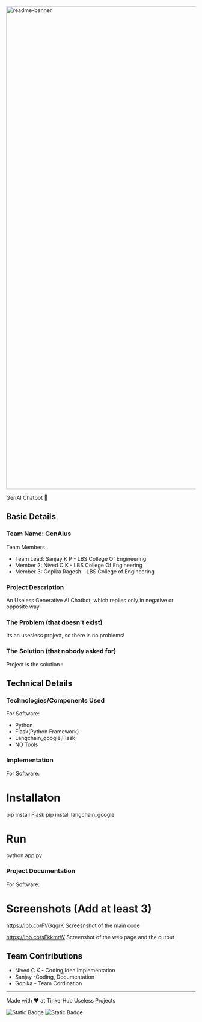 <img width="1280" alt="readme-banner" src="https://github.com/user-attachments/assets/35332e92-44cb-425b-9dff-27bcf1023c6c">

GenAI Chatbot 🎯


## Basic Details
### Team Name: GenAIus


Team Members
- Team Lead: Sanjay K P - LBS College Of Engineering
- Member 2: Nived C K - LBS College Of Engineering
- Member 3: Gopika Ragesh - LBS College of Engineering

### Project Description
An Useless Generative AI Chatbot, which replies only in negative or opposite way

### The Problem (that doesn't exist)
Its an usesless project, so there is no problems!

### The Solution (that nobody asked for)
Project is the solution :
## Technical Details
### Technologies/Components Used
For Software:
- Python
- Flask(Python Framework)
- Langchain_google,Flask
- NO Tools


### Implementation
For Software:
# Installaton
pip install Flask
pip install langchain_google

# Run
python app.py

### Project Documentation
For Software:

# Screenshots (Add at least 3)
https://ibb.co/FVGqgrK
Screesnshot of the main code

https://ibb.co/sFkkmrW
Screenshot of the web page and the output






## Team Contributions
- Nived C K - Coding,Idea Implementation
- Sanjay -Coding, Documentation
- Gopika - Team Cordination

---
Made with ❤ at TinkerHub Useless Projects 

![Static Badge](https://img.shields.io/badge/TinkerHub-24?color=%23000000&link=https%3A%2F%2Fwww.tinkerhub.org%2F)
![Static Badge](https://img.shields.io/badge/UselessProject--24-24?link=https%3A%2F%2Fwww.tinkerhub.org%2Fevents%2FQ2Q1TQKX6Q%2FUseless%2520Projects)
